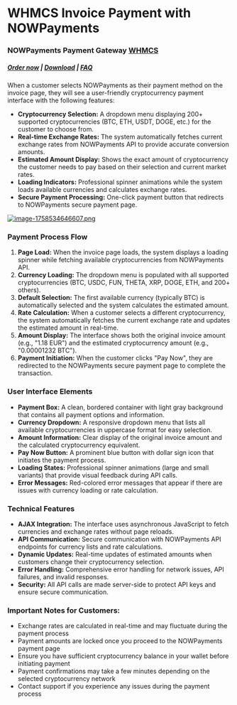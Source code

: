 # WHMCS Invoice Payment with NOWPayments

### NOWPayments Payment Gateway **[WHMCS](https://puqcloud.com/link.php?id=77)** 

#####  [Order now](https://puqcloud.com/index.php?rp=/store/whmcs-module-nowpayments-payment-gateway) | [Download](https://download.puqcloud.com/WHMCS/gateways/PUQ_WHMCS_PG-nowpayments/) | [FAQ](https://faq.puqcloud.com/)

When a customer selects NOWPayments as their payment method on the invoice page, they will see a user-friendly cryptocurrency payment interface with the following features:

- **Cryptocurrency Selection:** A dropdown menu displaying 200+ supported cryptocurrencies (BTC, ETH, USDT, DOGE, etc.) for the customer to choose from.
- **Real-time Exchange Rates:** The system automatically fetches current exchange rates from NOWPayments API to provide accurate conversion amounts.
- **Estimated Amount Display:** Shows the exact amount of cryptocurrency the customer needs to pay based on their selection and current market rates.
- **Loading Indicators:** Professional spinner animations while the system loads available currencies and calculates exchange rates.
- **Secure Payment Processing:** One-click payment button that redirects to NOWPayments secure payment page.

[![image-1758534646607.png](https://doc.puq.info/uploads/images/gallery/2025-09/scaled-1680-/image-1758534646607.png)](https://doc.puq.info/uploads/images/gallery/2025-09/image-1758534646607.png)

### Payment Process Flow

1. **Page Load:** When the invoice page loads, the system displays a loading spinner while fetching available cryptocurrencies from NOWPayments API.
2. **Currency Loading:** The dropdown menu is populated with all supported cryptocurrencies (BTC, USDC, FUN, THETA, XRP, DOGE, ETH, and 200+ others).
3. **Default Selection:** The first available currency (typically BTC) is automatically selected and the system calculates the estimated amount.
4. **Rate Calculation:** When a customer selects a different cryptocurrency, the system automatically fetches the current exchange rate and updates the estimated amount in real-time.
5. **Amount Display:** The interface shows both the original invoice amount (e.g., "1.18 EUR") and the estimated cryptocurrency amount (e.g., "0.00001232 BTC").
6. **Payment Initiation:** When the customer clicks "Pay Now", they are redirected to the NOWPayments secure payment page to complete the transaction.

### User Interface Elements

- **Payment Box:** A clean, bordered container with light gray background that contains all payment options and information.
- **Currency Dropdown:** A responsive dropdown menu that lists all available cryptocurrencies in uppercase format for easy selection.
- **Amount Information:** Clear display of the original invoice amount and the calculated cryptocurrency equivalent.
- **Pay Now Button:** A prominent blue button with dollar sign icon that initiates the payment process.
- **Loading States:** Professional spinner animations (large and small variants) that provide visual feedback during API calls.
- **Error Messages:** Red-colored error messages that appear if there are issues with currency loading or rate calculation.

### Technical Features

- **AJAX Integration:** The interface uses asynchronous JavaScript to fetch currencies and exchange rates without page reloads.
- **API Communication:** Secure communication with NOWPayments API endpoints for currency lists and rate calculations.
- **Dynamic Updates:** Real-time updates of estimated amounts when customers change their cryptocurrency selection.
- **Error Handling:** Comprehensive error handling for network issues, API failures, and invalid responses.
- **Security:** All API calls are made server-side to protect API keys and ensure secure communication.

### Important Notes for Customers:

- Exchange rates are calculated in real-time and may fluctuate during the payment process
- Payment amounts are locked once you proceed to the NOWPayments payment page
- Ensure you have sufficient cryptocurrency balance in your wallet before initiating payment
- Payment confirmations may take a few minutes depending on the selected cryptocurrency network
- Contact support if you experience any issues during the payment process